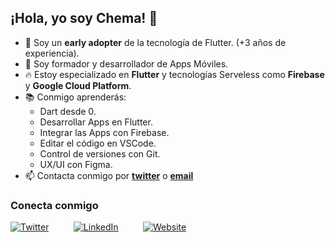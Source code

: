  ## ¡Hola, yo soy Chema! 👋
 
- 💙 Soy un **early adopter** de la tecnología de Flutter. (+3 años de experiencia).
- 🚀 Soy formador y desarrollador de Apps Móviles.
- 🔥 Estoy especializado en **Flutter** y tecnologías Serveless como **Firebase** y **Google Cloud Platform**.
- 📚 Conmigo aprenderás:
  - Dart desde 0.
  - Desarrollar Apps en Flutter.
  - Integrar las Apps con Firebase.
  - Editar el código en VSCode.
  - Control de versiones con Git.
  - UX/UI con Figma.
- 📫 Contacta conmigo por __[twitter](https://twitter.com/ChemaBarbaS)__ o __[email](mailto:jose09511@gmail.com)__ 

 ### Conecta conmigo

[![Twitter](https://firebasestorage.googleapis.com/v0/b/flutteracademy-507b3.appspot.com/o/icons_github%2Ftwitter%20icon.png?alt=media&token=49a2ee29-5912-44f9-ae0f-c92c9f25855c)](https://twitter.com/ChemaBarbaS)&nbsp;&nbsp;&nbsp;&nbsp;&nbsp;&nbsp;&nbsp;&nbsp;&nbsp;&nbsp;[![LinkedIn](https://firebasestorage.googleapis.com/v0/b/flutteracademy-507b3.appspot.com/o/icons_github%2Flinkedin%20icon.png?alt=media&token=177ac45a-f5a1-48d3-a0e4-b7ecc9e489af)](https://www.linkedin.com/in/jose-manuel-barba-s%C3%A1nchez-desarrollador-flutter)&nbsp;&nbsp;&nbsp;&nbsp;&nbsp;&nbsp;&nbsp;&nbsp;&nbsp;&nbsp;[![Website](https://firebasestorage.googleapis.com/v0/b/flutteracademy-507b3.appspot.com/o/icons_github%2Fwebsite%20icon.png?alt=media&token=fb29f74a-e3dc-4b6a-9e13-2e05e9aac2af)](https://flutteracademy.app/)



<!--

**Here are some ideas to get you started:**

🙋‍♀️ A short introduction - what is your organization all about?
🌈 Contribution guidelines - how can the community get involved?
👩‍💻 Useful resources - where can the community find your docs? Is there anything else the community should know?
🍿 Fun facts - what does your team eat for breakfast?
🧙 Remember, you can do mighty things with the power of [Markdown](https://docs.github.com/github/writing-on-github/getting-started-with-writing-and-formatting-on-github/basic-writing-and-formatting-syntax)
-->
